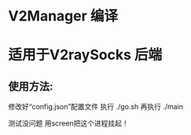 # V2Manager 编译
# 适用于V2raySocks 后端
## 使用方法:
修改好“config.json”配置文件
执行
./go.sh
再执行
./main

测试没问题 用screen把这个进程挂起！
